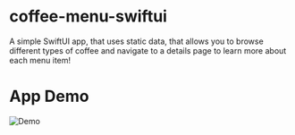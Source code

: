 # coffee-menu-swiftui

A simple SwiftUI app, that uses static data, that allows you to browse different types of coffee and navigate to 
a details page to learn more about each menu item!


# App Demo

![Demo](https://user-images.githubusercontent.com/17322126/60827220-ef9b8f00-a16c-11e9-9ffb-ceac71509540.gif)
